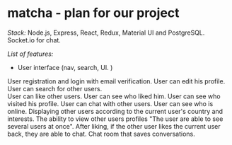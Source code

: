 # matcha - plan for our project 

*Stack:*
Node.js, Express, React, Redux, Material UI and PostgreSQL.
Socket.io for chat.

*List of features:*
- User interface (nav, search, UI. )


User registration and login with email verification. 
User can edit his profile. 
User can search for other users.  
User can like other users. 
User can see who liked him. 
User can see who visited his profile. 
User can chat with other users. 
User can see who is online. 
Displaying other users according to the current user's country and interests. 
The ability to view other users profiles "The user are able to see several users at once". 
After liking, if the other user likes the current user back, they are able to chat. 
Chat room that saves conversations.  


